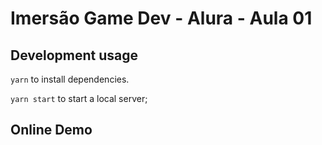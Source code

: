 # Imersão Game Dev - Alura - Aula 01

## Development usage

`yarn` to install dependencies.

`yarn start` to start a local server;

## Online Demo

